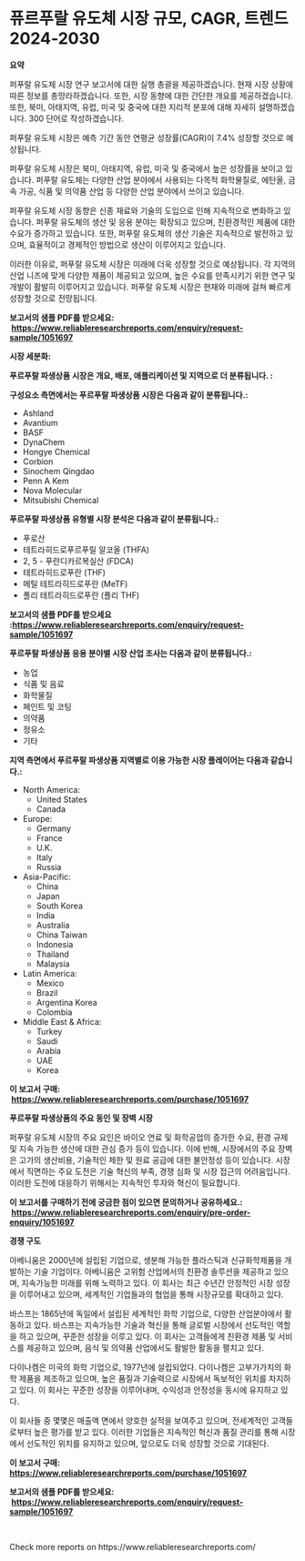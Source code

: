 <p><h1>퓨르푸랄 유도체 시장 규모, CAGR, 트렌드 2024-2030</h1></p><p><strong>요약</strong></p>
<p><p>퍼푸랄 유도체 시장 연구 보고서에 대한 실행 총괄을 제공하겠습니다. 현재 시장 상황에 따른 정보를 총망라하겠습니다. 또한, 시장 동향에 대한 간단한 개요를 제공하겠습니다. 또한, 북미, 아태지역, 유럽, 미국 및 중국에 대한 지리적 분포에 대해 자세히 설명하겠습니다. 300 단어로 작성하겠습니다.</p><p>퍼푸랄 유도체 시장은 예측 기간 동안 연평균 성장률(CAGR)이 7.4% 성장할 것으로 예상됩니다.</p><p>퍼푸랄 유도체 시장은 북미, 아태지역, 유럽, 미국 및 중국에서 높은 성장률을 보이고 있습니다. 퍼푸랄 유도체는 다양한 산업 분야에서 사용되는 다목적 화학물질로, 에탄올, 금속 가공, 식품 및 의약품 산업 등 다양한 산업 분야에서 쓰이고 있습니다.</p><p>퍼푸랄 유도체 시장 동향은 신종 재료와 기술의 도입으로 인해 지속적으로 변화하고 있습니다. 퍼푸랄 유도체의 생산 및 응용 분야는 확장되고 있으며, 친환경적인 제품에 대한 수요가 증가하고 있습니다. 또한, 퍼푸랄 유도체의 생산 기술은 지속적으로 발전하고 있으며, 효율적이고 경제적인 방법으로 생산이 이루어지고 있습니다.</p><p>이러한 이유로, 퍼푸랄 유도체 시장은 미래에 더욱 성장할 것으로 예상됩니다. 각 지역의 산업 니즈에 맞게 다양한 제품이 제공되고 있으며, 높은 수요를 만족시키기 위한 연구 및 개발이 활발히 이루어지고 있습니다. 퍼푸랄 유도체 시장은 현재와 미래에 걸쳐 빠르게 성장할 것으로 전망됩니다.</p></p>
<p><strong>보고서의 샘플 PDF를 받으세요: &nbsp;<a href="https://www.reliableresearchreports.com/enquiry/request-sample/1051697">https://www.reliableresearchreports.com/enquiry/request-sample/1051697</a></strong></p>
<p><strong>시장 세분화:</strong></p>
<p><strong> 푸르푸랄 파생상품 시장은 개요, 배포, 애플리케이션 및 지역으로 더 분류됩니다. :</strong></p>
<p><strong>구성요소 측면에서는 푸르푸랄 파생상품 시장은 다음과 같이 분류됩니다.:</strong></p>
<p><ul><li>Ashland</li><li>Avantium</li><li>BASF</li><li>DynaChem</li><li>Hongye Chemical</li><li>Corbion</li><li>Sinochem Qingdao</li><li>Penn A Kem</li><li>Nova Molecular</li><li>Mitsubishi Chemical</li></ul></p>
<p><strong> 푸르푸랄 파생상품 유형별 시장 분석은 다음과 같이 분류됩니다.:</strong></p>
<p><ul><li>푸로산</li><li>테트라히드로푸르푸릴 알코올 (THFA)</li><li>2, 5 - 푸란디카르복실산 (FDCA)</li><li>테트라히드로푸란 (THF)</li><li>메틸 테트라히드로푸란 (MeTF)</li><li>폴리 테트라히드로푸란 (폴리 THF)</li></ul></p>
<p><strong>보고서의 샘플 PDF를 받으세요 :<a href="https://www.reliableresearchreports.com/enquiry/request-sample/1051697">https://www.reliableresearchreports.com/enquiry/request-sample/1051697</a></strong></p>
<p><strong> 푸르푸랄 파생상품 응용 분야별 시장 산업 조사는 다음과 같이 분류됩니다.:</strong></p>
<p><ul><li>농업</li><li>식품 및 음료</li><li>화학물질</li><li>페인트 및 코팅</li><li>의약품</li><li>정유소</li><li>기타</li></ul></p>
<p><strong>지역 측면에서 푸르푸랄 파생상품 지역별로 이용 가능한 시장 플레이어는 다음과 같습니다.:</strong></p>
<p><ul>
    <li>
        North America:
        <ul>
            <li>United States</li>
            <li>Canada</li>
        </ul>
    </li>
    <li>
        Europe:
        <ul>
            <li>Germany</li>
            <li>France</li>
            <li>U.K.</li>
            <li>Italy</li>
            <li>Russia</li>
        </ul>
    </li>
    <li>
        Asia-Pacific:
        <ul>
            <li>China</li>
            <li>Japan</li>
            <li>South Korea</li>
            <li>India</li>
            <li>Australia</li>
            <li>China Taiwan</li>
            <li>Indonesia</li>
            <li>Thailand</li>
            <li>Malaysia</li>
        </ul>
    </li>
    <li>
        Latin America:
        <ul>
            <li>Mexico</li>
            <li>Brazil</li>
            <li>Argentina Korea</li>
            <li>Colombia</li>
        </ul>
    </li>
    <li>
        Middle East & Africa:
        <ul>
            <li>Turkey</li>
            <li>Saudi</li>
            <li>Arabia</li>
            <li>UAE</li>
            <li>Korea</li>
        </ul>
    </li>
    </ul></p>
<p><strong>이 보고서 구매: &nbsp;<a href="https://www.reliableresearchreports.com/purchase/1051697">https://www.reliableresearchreports.com/purchase/1051697</a></strong></p>
<p><strong>푸르푸랄 파생상품의 주요 동인 및 장벽 시장</strong></p>
<p><p>퍼푸랄 유도체 시장의 주요 요인은 바이오 연료 및 화학공업의 증가한 수요, 환경 규제 및 지속 가능한 생산에 대한 관심 증가 등이 있습니다. 이에 반해, 시장에서의 주요 장벽은 고가의 생산비용, 기술적인 제한 및 원료 공급에 대한 불안정성 등이 있습니다. 시장에서 직면하는 주요 도전은 기술 혁신의 부족, 경쟁 심화 및 시장 접근의 어려움입니다. 이러한 도전에 대응하기 위해서는 지속적인 투자와 혁신이 필요합니다.</p></p>
<p><strong>이 보고서를 구매하기 전에 궁금한 점이 있으면 문의하거나 공유하세요.: &nbsp;<a href="https://www.reliableresearchreports.com/enquiry/pre-order-enquiry/1051697">https://www.reliableresearchreports.com/enquiry/pre-order-enquiry/1051697</a></strong></p>
<p><strong>경쟁 구도</strong></p>
<p><p>아베니움은 2000년에 설립된 기업으로, 생분해 가능한 플라스틱과 신규화학제품을 개발하는 기술 기업이다. 아베니움은 고위험 산업에서의 친환경 솔루션을 제공하고 있으며, 지속가능한 미래를 위해 노력하고 있다. 이 회사는 최근 수년간 안정적인 시장 성장을 이루어내고 있으며, 세계적인 기업들과의 협업을 통해 시장규모를 확대하고 있다.</p><p>바스프는 1865년에 독일에서 설립된 세계적인 화학 기업으로, 다양한 산업분야에서 활동하고 있다. 바스프는 지속가능한 기술과 혁신을 통해 글로벌 시장에서 선도적인 역할을 하고 있으며, 꾸준한 성장을 이루고 있다. 이 회사는 고객들에게 친환경 제품 및 서비스를 제공하고 있으며, 음식 및 의약품 산업에서도 활발한 활동을 펼치고 있다.</p><p>다이나켐은 미국의 화학 기업으로, 1977년에 설립되었다. 다이나켐은 고부가가치의 화학 제품을 제조하고 있으며, 높은 품질과 기술력으로 시장에서 독보적인 위치를 차지하고 있다. 이 회사는 꾸준한 성장을 이루어내며, 수익성과 안정성을 동시에 유지하고 있다.</p><p>이 회사들 중 몇몇은 매출액 면에서 양호한 실적을 보여주고 있으며, 전세계적인 고객들로부터 높은 평가를 받고 있다. 이러한 기업들은 지속적인 혁신과 품질 관리를 통해 시장에서 선도적인 위치를 유지하고 있으며, 앞으로도 더욱 성장할 것으로 기대된다.</p></p>
<p><strong>이 보고서 구매: &nbsp; <a href="https://www.reliableresearchreports.com/purchase/1051697">https://www.reliableresearchreports.com/purchase/1051697</a></strong></p>
<p><strong>보고서의 샘플 PDF를 받으세요: &nbsp;<a href="https://www.reliableresearchreports.com/enquiry/request-sample/1051697">https://www.reliableresearchreports.com/enquiry/request-sample/1051697</a></strong><strong></strong></p>
<p>&nbsp;</p>
<p>Check more reports on https://www.reliableresearchreports.com/</p>